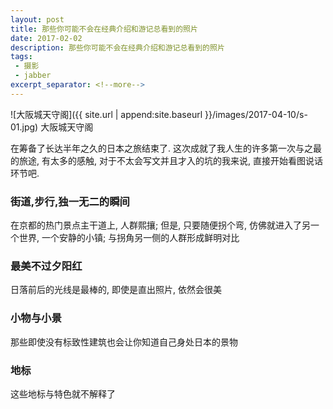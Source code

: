 ```yaml
---
layout: post
title: 那些你可能不会在经典介绍和游记总看到的照片
date: 2017-02-02
description: 那些你可能不会在经典介绍和游记总看到的照片
tags:
 - 摄影
 - jabber
excerpt_separator: <!--more-->
---
```


![大阪城天守阁]({{ site.url | append:site.baseurl }}/images/2017-04-10/s-01.jpg)
大阪城天守阁

在筹备了长达半年之久的日本之旅结束了. 这次成就了我人生的许多第一次与之最的旅途, 有太多的感触, 对于不太会写文并且才入的坑的我来说, 直接开始看图说话环节吧.

### 街道,步行,独一无二的瞬间

在京都的热门景点主干道上, 人群熙攘; 但是, 只要随便拐个弯, 仿佛就进入了另一个世界, 一个安静的小镇; 与拐角另一侧的人群形成鲜明对比

### 最美不过夕阳红

日落前后的光线是最棒的, 即使是直出照片, 依然会很美

### 小物与小景

那些即使没有标致性建筑也会让你知道自己身处日本的景物

### 地标

这些地标与特色就不解释了